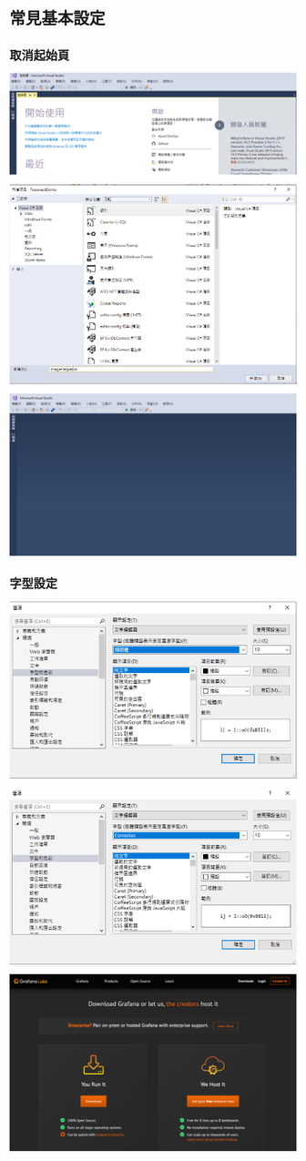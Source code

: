 # 常見基本設定



## 取消起始頁

![](../../.gitbook/assets/image%20%28344%29.png)

![](../../.gitbook/assets/image%20%28377%29.png)

![](../../.gitbook/assets/image%20%28288%29.png)

## 字型設定

![](../../.gitbook/assets/image%20%28275%29.png)

![](../../.gitbook/assets/image%20%28463%29.png)



![](../../.gitbook/assets/image%20%28207%29.png)

